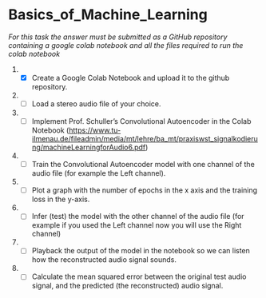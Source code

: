 # Basics_of_Machine_Learning
*For this task the answer must be submitted as a GitHub repository containing a google colab notebook and all the files required to run the colab notebook*
01. - [x] Create a Google Colab Notebook and upload it to the github repository.
02. - [ ] Load a stereo audio file of your choice.
03. - [ ] Implement Prof. Schuller’s Convolutional Autoencoder in the Colab Notebook (https://www.tu-ilmenau.de/fileadmin/media/mt/lehre/ba_mt/praxiswst_signalkodierung/machineLearningforAudio6.pdf)
04. - [ ] Train the Convolutional Autoencoder model with one channel of the audio file (for example the Left channel).
05. - [ ] Plot a graph with the number of epochs in the x axis and the training loss in the y-axis.
06. - [ ] Infer (test) the model with the other channel of the audio file (for example if you used the Left channel now you will use the Right channel)
07. - [ ] Playback the output of the model in the notebook so we can listen how the reconstructed audio signal sounds.
08. - [ ] Calculate the mean squared error between the original test audio signal, and the predicted (the reconstructed) audio signal.
